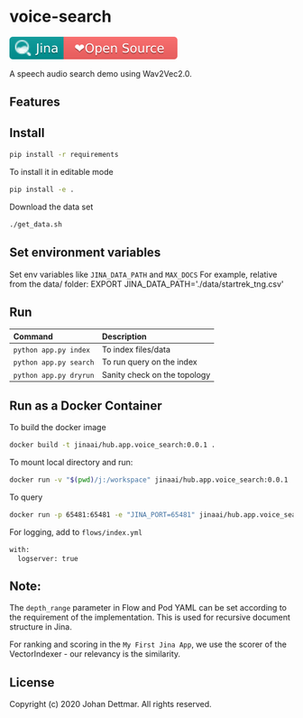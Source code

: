 # voice-search

[![Jina](https://github.com/jina-ai/jina/blob/master/.github/badges/jina-badge.svg?raw=true  "We fully commit to open-source")](https://get.jina.ai)

A speech audio search demo using Wav2Vec2.0.

## Features

## Install

```bash
pip install -r requirements
```

To install it in editable mode

```bash
pip install -e .
```

Download the data set 
```bash
./get_data.sh
```
## Set environment variables

Set env variables like ```JINA_DATA_PATH``` and ```MAX_DOCS```
For example, relative from the data/ folder:
EXPORT JINA_DATA_PATH='./data/startrek_tng.csv'

## Run

| Command                  | Description                  |
| :---                     | :---                         |
| ``python app.py index``  | To index files/data          |
| ``python app.py search`` | To run query on the index    |
| ``python app.py dryrun`` | Sanity check on the topology |

## Run as a Docker Container

To build the docker image
```bash
docker build -t jinaai/hub.app.voice_search:0.0.1 .
```

To mount local directory and run:
```bash
docker run -v "$(pwd)/j:/workspace" jinaai/hub.app.voice_search:0.0.1
``` 

To query
```bash
docker run -p 65481:65481 -e "JINA_PORT=65481" jinaai/hub.app.voice_search:0.0.1 search
```

For logging, add to `flows/index.yml`
```
with:
  logserver: true
```
## Note:
The ```depth_range``` parameter in Flow and Pod YAML can be set according to the requirement of the implementation. This is used for recursive document structure in Jina.

For ranking and scoring in the `My First Jina App`, we use the scorer of the VectorIndexer - our relevancy is the similarity.

## License

Copyright (c) 2020 Johan Dettmar. All rights reserved.


